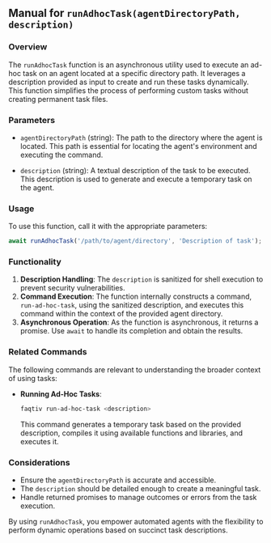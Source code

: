 ## Manual for `runAdhocTask(agentDirectoryPath, description)`

### Overview

The `runAdhocTask` function is an asynchronous utility used to execute an ad-hoc task on an agent located at a specific directory path. It leverages a description provided as input to create and run these tasks dynamically. This function simplifies the process of performing custom tasks without creating permanent task files.

### Parameters

- `agentDirectoryPath` (string): The path to the directory where the agent is located. This path is essential for locating the agent's environment and executing the command.

- `description` (string): A textual description of the task to be executed. This description is used to generate and execute a temporary task on the agent.

### Usage

To use this function, call it with the appropriate parameters:

```javascript
await runAdhocTask('/path/to/agent/directory', 'Description of task');
```

### Functionality

1. **Description Handling**: The `description` is sanitized for shell execution to prevent security vulnerabilities.
2. **Command Execution**: The function internally constructs a command, `run-ad-hoc-task`, using the sanitized description, and executes this command within the context of the provided agent directory.
3. **Asynchronous Operation**: As the function is asynchronous, it returns a promise. Use `await` to handle its completion and obtain the results.

### Related Commands

The following commands are relevant to understanding the broader context of using tasks:

- **Running Ad-Hoc Tasks**:

  ```bash
  faqtiv run-ad-hoc-task <description>
  ```

  This command generates a temporary task based on the provided description, compiles it using available functions and libraries, and executes it.

### Considerations

- Ensure the `agentDirectoryPath` is accurate and accessible.
- The `description` should be detailed enough to create a meaningful task.
- Handle returned promises to manage outcomes or errors from the task execution.

By using `runAdhocTask`, you empower automated agents with the flexibility to perform dynamic operations based on succinct task descriptions.